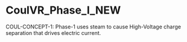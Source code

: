 # CoulVR_Phase_I_NEW
COUL-CONCEPT-1: Phase-1 uses steam to cause High-Voltage charge separation that drives electric current.
